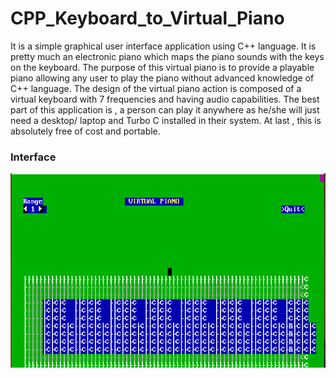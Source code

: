 # CPP_Keyboard_to_Virtual_Piano
It is a simple graphical user interface application using C++  language. It is pretty much an electronic piano which maps the piano sounds with the keys on the keyboard. The purpose of this virtual  piano is to provide a playable piano allowing any user to play the piano without advanced knowledge of C++ language. The design of the virtual piano action is composed of a virtual keyboard with 7 frequencies and having audio capabilities. The best part of this application is ,  a person can play it anywhere as he/she will just need a desktop/ laptop and Turbo C installed in their system. At last , this is absolutely free of cost and portable.

### Interface
![picture](sample.PNG)
